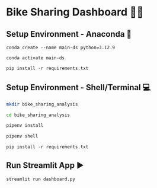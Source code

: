 # Bike Sharing Dashboard 🚴✨

## Setup Environment - Anaconda 🐍
``` conda
conda create --name main-ds python=3.12.9
```
``` conda
conda activate main-ds
```
``` python
pip install -r requirements.txt
```

## Setup Environment - Shell/Terminal 💻
``` bash
mkdir bike_sharing_analysis
```
``` bash
cd bike_sharing_analysis
```
``` python
pipenv install
```
``` python
pipenv shell
```
``` python
pip install -r requirements.txt
```

## Run Streamlit App ▶️
``` python
streamlit run dashboard.py
```
